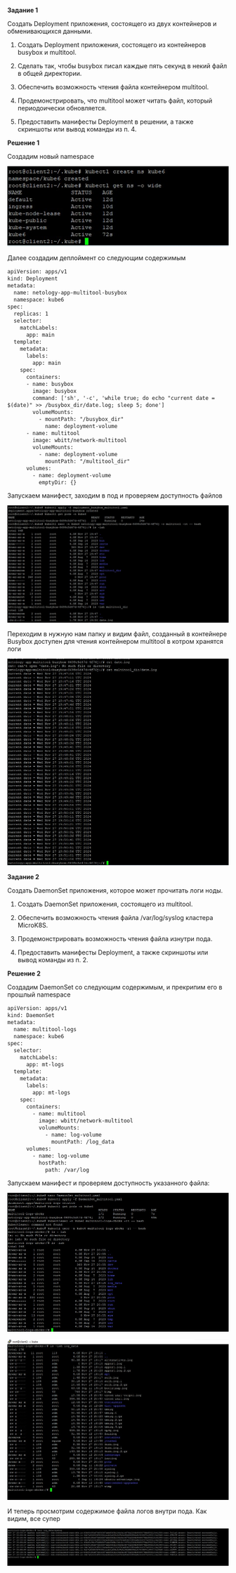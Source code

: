 **Задание 1**

Создать Deployment приложения, состоящего из двух контейнеров и обменивающихся данными.

1. Создать Deployment приложения, состоящего из контейнеров busybox и multitool.

2. Сделать так, чтобы busybox писал каждые пять секунд в некий файл в общей директории.

3. Обеспечить возможность чтения файла контейнером multitool.

4. Продемонстрировать, что multitool может читать файл, который периодоически обновляется.

5. Предоставить манифесты Deployment в решении, а также скриншоты или вывод команды из п. 4.



**Решение 1**

Создадим новый namespace 

![Image alt](https://github.com/mezhibo/kubernetes6/blob/4a1481ef20491e95a85f59381e6e567d2de93c7f/IMG/1.jpg)


Далее создадим деплоймент со следующим содержимым

```
apiVersion: apps/v1
kind: Deployment
metadata:
  name: netology-app-multitool-busybox
  namespace: kube6
spec:
  replicas: 1
  selector:
    matchLabels:
      app: main
  template:
    metadata:
      labels:
        app: main
    spec:
      containers:
      - name: busybox
        image: busybox
        command: ['sh', '-c', 'while true; do echo "current date = $(date)" >> /busybox_dir/date.log; sleep 5; done']
        volumeMounts:
          - mountPath: "/busybox_dir"
            name: deployment-volume
      - name: multitool
        image: wbitt/network-multitool
        volumeMounts:
          - name: deployment-volume
            mountPath: "/multitool_dir"
      volumes:
        - name: deployment-volume
          emptyDir: {}
```


Запускаем манифест, заходим в под и проверяем доступность файлов


![Image alt](https://github.com/mezhibo/kubernetes6/blob/4a1481ef20491e95a85f59381e6e567d2de93c7f/IMG/2.jpg)


Переходим в нужную нам папку и видим файл, созданный в контейнере Busybox доступен для чтения контейнером multitool в котром хранятся логи


![Image alt](https://github.com/mezhibo/kubernetes6/blob/4a1481ef20491e95a85f59381e6e567d2de93c7f/IMG/3.jpg)




**Задание 2**

Создать DaemonSet приложения, которое может прочитать логи ноды.

1. Создать DaemonSet приложения, состоящего из multitool.

2. Обеспечить возможность чтения файла /var/log/syslog кластера MicroK8S.

3. Продемонстрировать возможность чтения файла изнутри пода.

4. Предоставить манифесты Deployment, а также скриншоты или вывод команды из п. 2.


**Решение 2**

Создадим DaemonSet со следующим содержимым, и прекрипим его в прошлый namespace

```
apiVersion: apps/v1
kind: DaemonSet
metadata:
  name: multitool-logs
  namespace: kube6
spec:
  selector:
    matchLabels:
      app: mt-logs
  template:
    metadata:
      labels:
        app: mt-logs
    spec:
      containers:
        - name: multitool
          image: wbitt/network-multitool
          volumeMounts:
            - name: log-volume
              mountPath: /log_data
      volumes:
        - name: log-volume
          hostPath:
            path: /var/log
```


Запускаем манифест и проверяем доступность указанного файла:


![Image alt](https://github.com/mezhibo/kubernetes6/blob/4a1481ef20491e95a85f59381e6e567d2de93c7f/IMG/4.jpg)


![Image alt](https://github.com/mezhibo/kubernetes6/blob/4a1481ef20491e95a85f59381e6e567d2de93c7f/IMG/5.jpg)



И теперь просмотрим содержимое файла логов внутри пода. Как видим, все супер


![Image alt](https://github.com/mezhibo/kubernetes6/blob/4a1481ef20491e95a85f59381e6e567d2de93c7f/IMG/6.jpg)




